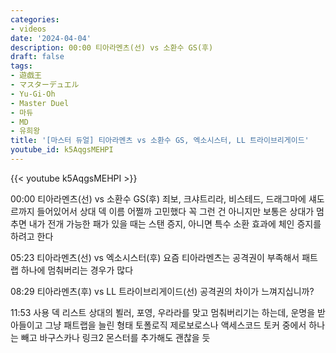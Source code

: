 ```yaml
---
categories:
- videos
date: '2024-04-04'
description: 00:00 티아라멘츠(선) vs 소환수 GS(후)
draft: false
tags:
- 遊戯王
- マスターデュエル
- Yu-Gi-Oh
- Master Duel
- 마듀
- MD
- 유희왕
title: '[마스터 듀얼] 티아라멘츠 vs 소환수 GS, 엑소시스터, LL 트라이브리게이드'
youtube_id: k5AqgsMEHPI
---
```



{{< youtube k5AqgsMEHPI >}}

00:00 티아라멘츠(선) vs 소환수 GS(후)
죄보, 크샤트리라, 비스테드, 드래그마에 섀도르까지 들어있어서 상대 덱 이름 어쩔까 고민했다
꼭 그런 건 아니지만 보통은 상대가 멈추면 내가 전개 가능한 패가 있을 때는 스탠 증지, 아니면 특수 소환 효과에 체인 증지를 하려고 한다

05:23 티아라멘츠(선) vs 엑소시스터(후)
요즘 티아라멘츠는 공격권이 부족해서 패트랩 하나에 멈춰버리는 경우가 많다

08:29 티아라멘츠(후) vs LL 트라이브리게이드(선)
공격권의 차이가 느껴지십니까?

11:53 사용 덱 리스트
상대의 뵐러, 포영, 우라라를 맞고 멈춰버리기는 하는데, 운명을 받아들이고 그냥 패트랩을 늘린 형태
토폴로직 제로보로스나 액세스코드 토커 중에서 하나는 빼고 바구스카나 링크2 몬스터를 추가해도 괜찮을 듯